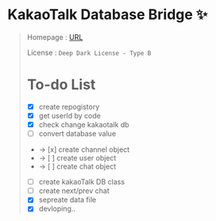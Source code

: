 # KakaoTalk Database Bridge ✨
>
> Homepage : [URL](https://api.mogo.kr/coding/KDB)
>
> License : `Deep Dark License - Type B`
>
> # To-do List
> * [x] create repogistory
> * [x] get userId by code
> * [x] check change kakaotalk db
> * [ ] convert database value
> *  -> [x] create channel object
> *  -> [ ] create user object
> *  -> [ ] create chat object
> * [ ] create kakaoTalk DB class
> * [ ] create next/prev chat
> * [x] sepreate data file
> * [x] devloping..